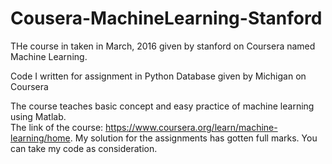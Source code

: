 # Cousera-MachineLearning-Stanford
THe course in taken in March, 2016 given by stanford on Coursera named Machine Learning.

Code I written for assignment in Python Database given by Michigan on Coursera

The course teaches basic concept and easy practice of machine learning using Matlab.  
The link of the course: https://www.coursera.org/learn/machine-learning/home.
My solution for the assignments has gotten full marks. You can take my code as consideration.
